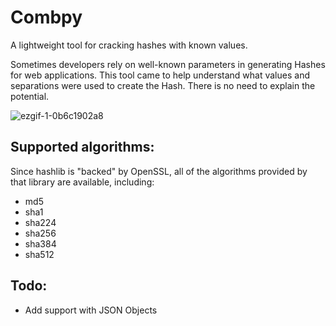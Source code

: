 # Combpy
A lightweight tool for cracking hashes with known values.

Sometimes developers rely on well-known parameters in generating Hashes for web applications. This tool came to help understand what values and separations were used to create the Hash. There is no need to explain the potential.

![ezgif-1-0b6c1902a8](https://user-images.githubusercontent.com/20946532/175826400-afb84e97-29bc-4d9c-ae0f-ea873f266f8b.gif)

## Supported algorithms:
Since hashlib is "backed" by OpenSSL, all of the algorithms provided by that library are available, including:
- md5
- sha1
- sha224
- sha256
- sha384
- sha512


## Todo:
 - Add support with JSON Objects
